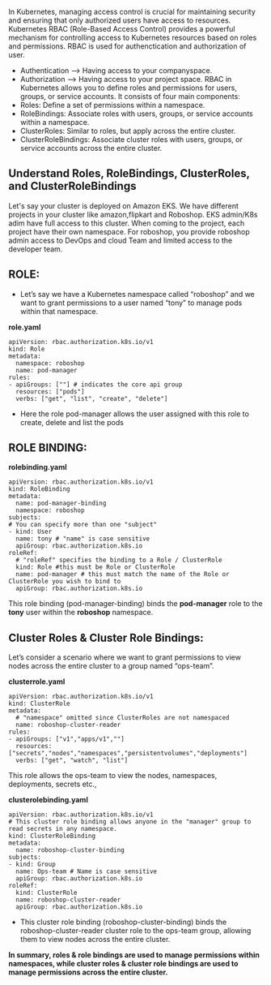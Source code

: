 In Kubernetes, managing access control is crucial for maintaining security and ensuring that only authorized users have access to resources. 
Kubernetes RBAC (Role-Based Access Control) provides a powerful mechanism for controlling access to Kubernetes resources based on roles and permissions.
RBAC is used for authenctication and authorization of user.
 * Authentication --> Having access to your companyspace.
 * Authorization --> Having access to your project space.
RBAC in Kubernetes allows you to define roles and permissions for users, groups, or service accounts. It consists of four main components:
* Roles: Define a set of permissions within a namespace.
* RoleBindings: Associate roles with users, groups, or service accounts within a namespace.
* ClusterRoles: Similar to roles, but apply across the entire cluster.
* ClusterRoleBindings: Associate cluster roles with users, groups, or service accounts across the entire cluster.

## Understand Roles, RoleBindings, ClusterRoles, and ClusterRoleBindings

Let's say your cluster is deployed on Amazon EKS. We have different projects in your cluster like amazon,flipkart and Roboshop.
EKS admin/K8s adim have full access to this cluster.
When coming to the project, each project have their own namespace.
For roboshop, you provide roboshop admin access to DevOps and cloud Team and limited access to the developer team.
## ROLE: 
* Let’s say we have a Kubernetes namespace called “roboshop” and we want to grant permissions to a user named “tony” to manage pods within that namespace.

**role.yaml**

```
apiVersion: rbac.authorization.k8s.io/v1
kind: Role
metadata:
  namespace: roboshop
  name: pod-manager
rules:
- apiGroups: [""] # indicates the core api group
  resources: ["pods"]
  verbs: ["get", "list", "create", "delete"]
```
* Here the role pod-manager allows the user assigned with this role to create, delete and list the pods

## ROLE BINDING:

**rolebinding.yaml**

```
apiVersion: rbac.authorization.k8s.io/v1
kind: RoleBinding
metadata:
  name: pod-manager-binding
  namespace: roboshop
subjects:
# You can specify more than one "subject"
- kind: User
  name: tony # "name" is case sensitive
  apiGroup: rbac.authorization.k8s.io
roleRef:
  # "roleRef" specifies the binding to a Role / ClusterRole
  kind: Role #this must be Role or ClusterRole
  name: pod-manager # this must match the name of the Role or ClusterRole you wish to bind to
  apiGroup: rbac.authorization.k8s.io
```
This role binding (pod-manager-binding) binds the **pod-manager** role to the **tony** user within the **roboshop** namespace.

## Cluster Roles & Cluster Role Bindings:

Let’s consider a scenario where we want to grant permissions to view nodes across the entire cluster to a group named “ops-team”.

**clusterrole.yaml**

```
apiVersion: rbac.authorization.k8s.io/v1
kind: ClusterRole
metadata:
  # "namespace" omitted since ClusterRoles are not namespaced
  name: roboshop-cluster-reader
rules:
- apiGroups: ["v1","apps/v1",""]
  resources: ["secrets","nodes","namespaces","persistentvolumes","deployments"]
  verbs: ["get", "watch", "list"]
```

This role allows the ops-team to view the nodes, namespaces, deployments, secrets etc.,

**clusterolebinding.yaml**

```
apiVersion: rbac.authorization.k8s.io/v1
# This cluster role binding allows anyone in the "manager" group to read secrets in any namespace.
kind: ClusterRoleBinding
metadata:
  name: roboshop-cluster-binding
subjects:
- kind: Group
  name: Ops-team # Name is case sensitive
  apiGroup: rbac.authorization.k8s.io
roleRef:
  kind: ClusterRole
  name: roboshop-cluster-reader
  apiGroup: rbac.authorization.k8s.io
```

* This cluster role binding (roboshop-cluster-binding) binds the roboshop-cluster-reader cluster role to the ops-team group, allowing them to view nodes across the entire cluster.

**In summary, roles & role bindings are used to manage permissions within namespaces, while cluster roles & cluster role bindings are used to manage permissions across the entire cluster.**